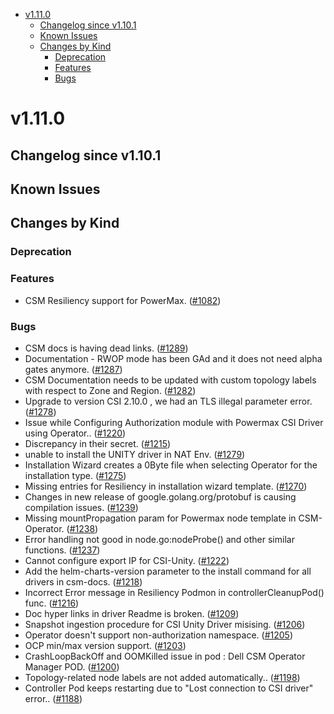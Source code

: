 <!--toc-->
- [v1.11.0](#v1110)
  - [Changelog since v1.10.1](#changelog-since-v1101)
  - [Known Issues](#known-issues)
  - [Changes by Kind](#changes-by-kind)
    - [Deprecation](#deprecation)
    - [Features](#features)
    - [Bugs](#bugs)
 

# v1.11.0 

## Changelog since v1.10.1 

## Known Issues 

## Changes by Kind 

### Deprecation 

### Features 

- CSM Resiliency support for PowerMax. ([#1082](https://github.com/dell/csm/issues/1082))

### Bugs 

- CSM docs is having dead links. ([#1289](https://github.com/dell/csm/issues/1289))
- Documentation - RWOP mode has been GAd and it does not need alpha gates anymore. ([#1287](https://github.com/dell/csm/issues/1287))
- CSM Documentation needs to be updated with custom topology labels with respect to Zone and Region. ([#1282](https://github.com/dell/csm/issues/1282))
- Upgrade to version CSI 2.10.0 , we had an TLS illegal parameter error. ([#1278](https://github.com/dell/csm/issues/1278))
- Issue while Configuring Authorization module with Powermax CSI Driver using Operator.. ([#1220](https://github.com/dell/csm/issues/1220))
- Discrepancy in their secret. ([#1215](https://github.com/dell/csm/issues/1215))
- unable to install the UNITY driver in NAT Env. ([#1279](https://github.com/dell/csm/issues/1279))
- Installation Wizard creates a 0Byte file when selecting Operator for the installation type. ([#1275](https://github.com/dell/csm/issues/1275))
- Missing entries for Resiliency in installation wizard template. ([#1270](https://github.com/dell/csm/issues/1270))
- Changes in new release of google.golang.org/protobuf is causing compilation issues. ([#1239](https://github.com/dell/csm/issues/1239))
- Missing mountPropagation param for Powermax node template in CSM-Operator. ([#1238](https://github.com/dell/csm/issues/1238))
- Error handling not good in node.go:nodeProbe() and other similar functions. ([#1237](https://github.com/dell/csm/issues/1237))
- Cannot configure export IP for CSI-Unity. ([#1222](https://github.com/dell/csm/issues/1222))
- Add the helm-charts-version parameter to the install command for all drivers in csm-docs. ([#1218](https://github.com/dell/csm/issues/1218))
- Incorrect Error message in Resiliency Podmon in controllerCleanupPod() func. ([#1216](https://github.com/dell/csm/issues/1216))
- Doc hyper links in driver Readme is broken. ([#1209](https://github.com/dell/csm/issues/1209))
- Snapshot ingestion procedure for CSI Unity Driver misising. ([#1206](https://github.com/dell/csm/issues/1206))
- Operator doesn't support non-authorization namespace. ([#1205](https://github.com/dell/csm/issues/1205))
- OCP min/max version support. ([#1203](https://github.com/dell/csm/issues/1203))
- CrashLoopBackOff and OOMKilled issue in pod : Dell CSM Operator Manager POD. ([#1200](https://github.com/dell/csm/issues/1200))
- Topology-related node labels are not added automatically.. ([#1198](https://github.com/dell/csm/issues/1198))
- Controller Pod keeps restarting due to "Lost connection to CSI driver" error.. ([#1188](https://github.com/dell/csm/issues/1188))
